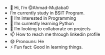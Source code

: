 - 👋 Hi, I’m @Ahmad-Mujtaba0
-  I’m currently study in BSIT Program.
- 👀 I’m interested in Programming
- 🌱 I’m currently learning Python
- 💞️ I’m looking to collaborate on projects
- 📫 How to reach me through linkedin profile
- 😄 Pronouns: He
- ⚡ Fun fact: Good in learning things. 

<!---
Ahmad-Mujtaba0/Ahmad-Mujtaba0 is a ✨ special ✨ repository because its `README.md` (this file) appears on your GitHub profile.
You can click the Preview link to take a look at your changes.
--->
